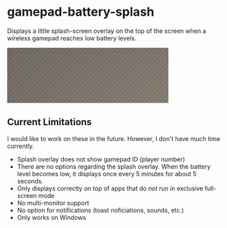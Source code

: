 # gamepad-battery-splash
Displays a little splash-screen overlay on the top of the screen when a wireless gamepad reaches low battery levels.

![splash-animation](https://github.com/manie204/gamepad-battery-splash/blob/master/splash-animation.gif)

## Current Limitations

I would like to work on these in the future. However, I don't have much time currently.

* Splash overlay does not show gamepad ID (player number)
* There are no options regarding the splash overlay. When the battery level becomes low, it displays once every 5 minutes for about 5 seconds.
* Only displays correctly on top of apps that do *not* run in exclusive full-screen mode
* No multi-monitor support
* No option for notifications (toast noficiations, sounds, etc.)
* Only works on Windows
